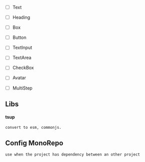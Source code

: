 - [ ] Text
- [ ] Heading
- [ ] Box
- [ ] Button
- [ ] TextInput
- [ ] TextArea
- [ ] CheckBox
- [ ] Avatar
- [ ] MultiStep


## Libs
#### tsup
``
convert to esm, commonjs.
``

## Config MonoRepo
``
use when the project has dependency between an other project
``